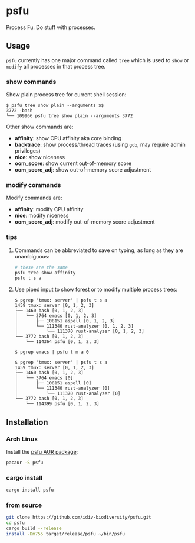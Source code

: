 psfu
====

Process Fu. Do stuff with processes.


Usage
-----

`psfu` currently has one major command called `tree` which is used to `show` or
`modify` all processes in that process tree.

### show commands

Show plain process tree for current shell session:

```console
$ psfu tree show plain --arguments $$
3772 -bash
└── 109966 psfu tree show plain --arguments 3772
```

Other show commands are:

- **affinity**: show CPU affinity aka core binding
- **backtrace**: show process/thread traces (using `gdb`, may require admin
  privileges)
- **nice**: show niceness
- **oom_score**: show current out-of-memory score
- **oom_score_adj**: show out-of-memory score adjustment

### modify commands

Modify commands are:

- **affinity**: modify CPU affinity
- **nice**: modify niceness
- **oom_score_adj**: modify out-of-memory score adjustment

### tips

1.  Commands can be abbreviated to save on typing, as long as they are
    unambiguous:

    ```bash
    # these are the same
    psfu tree show affinity
    psfu t s a
    ```

1.  Use piped input to show forest or to modify multiple process trees:

    ```console
    $ pgrep 'tmux: server' | psfu t s a
    1459 tmux: server [0, 1, 2, 3]
    ├── 1460 bash [0, 1, 2, 3]
    │   └── 3764 emacs [0, 1, 2, 3]
    │       ├── 108151 aspell [0, 1, 2, 3]
    │       └── 111340 rust-analyzer [0, 1, 2, 3]
    │           └── 111370 rust-analyzer [0, 1, 2, 3]
    └── 3772 bash [0, 1, 2, 3]
        └── 114364 psfu [0, 1, 2, 3]

    $ pgrep emacs | psfu t m a 0

    $ pgrep 'tmux: server' | psfu t s a
    1459 tmux: server [0, 1, 2, 3]
    ├── 1460 bash [0, 1, 2, 3]
    │   └── 3764 emacs [0]
    │       ├── 108151 aspell [0]
    │       └── 111340 rust-analyzer [0]
    │           └── 111370 rust-analyzer [0]
    └── 3772 bash [0, 1, 2, 3]
        └── 114399 psfu [0, 1, 2, 3]
    ```


Installation
------------

### Arch Linux

Install the [psfu AUR package][aur-package]:

```bash
pacaur -S psfu
```

### cargo install

```bash
cargo install psfu
```

### from source

```bash
git clone https://github.com/idiv-biodiversity/psfu.git
cd psfu
cargo build --release
install -Dm755 target/release/psfu ~/bin/psfu
```


[aur-package]: https://aur.archlinux.org/packages/psfu "psfu AUR package"
